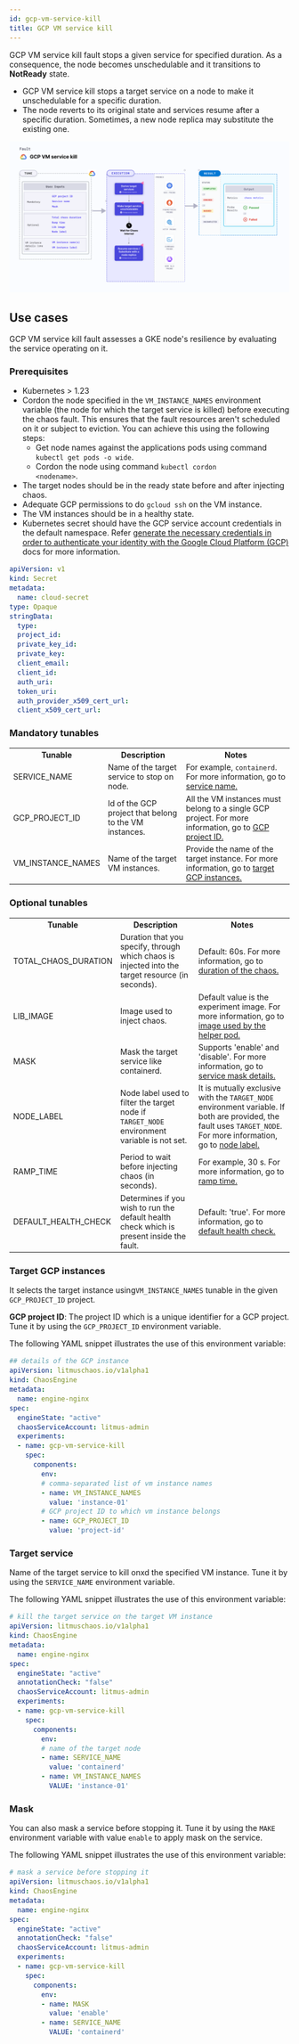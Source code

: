 ```yaml
---
id: gcp-vm-service-kill
title: GCP VM service kill
---
```

GCP VM service kill fault stops a given service for specified duration. As a consequence, the node becomes unschedulable and it transitions to **NotReady** state.
- GCP VM service kill stops a target service on a node to make it unschedulable for a specific duration.
- The node reverts to its original state and services resume after a specific duration. Sometimes, a new node replica may substitute the existing one.

![GCP VM service service kill](./static/images/gcp-vm-service-kill.png)

## Use cases
GCP VM service kill fault assesses a GKE node's resilience by evaluating the service operating on it.

### Prerequisites
- Kubernetes > 1.23
- Cordon the node specified in the <code>VM_INSTANCE_NAMES</code> environment variable (the node for which the target service is killed) before executing the chaos fault. This ensures that the fault resources aren't scheduled on it or subject to eviction. You can achieve this using the following steps:
  - Get node names against the applications pods using command <code>kubectl get pods -o wide</code>.
  - Cordon the node using command <code>kubectl cordon &lt;nodename&gt;</code>.
- The target nodes should be in the ready state before and after injecting chaos.
- Adequate GCP permissions to do `gcloud ssh` on the VM instance.
- The VM instances should be in a healthy state.
- Kubernetes secret should have the GCP service account credentials in the default namespace. Refer [generate the necessary credentials in order to authenticate your identity with the Google Cloud Platform (GCP)](/docs/chaos-engineering/technical-reference/chaos-faults/gcp/security-configurations/prepare-secret-for-gcp.md) docs for more information.

```yaml
apiVersion: v1
kind: Secret
metadata:
  name: cloud-secret
type: Opaque
stringData:
  type:
  project_id:
  private_key_id:
  private_key:
  client_email:
  client_id:
  auth_uri:
  token_uri:
  auth_provider_x509_cert_url:
  client_x509_cert_url:
```
### Mandatory tunables
   <table>
      <tr>
        <th> Tunable </th>
        <th> Description </th>
        <th> Notes </th>
      </tr>
      <tr>
        <td> SERVICE_NAME </td>
        <td> Name of the target service to stop on node. </td>
        <td> For example, <code>containerd</code>. For more information, go to <a href = "#target-service">service name.</a></td>
      </tr>
      <tr>
        <td> GCP_PROJECT_ID </td>
        <td> Id of the GCP project that belong to the VM instances. </td>
        <td> All the VM instances must belong to a single GCP project. For more information, go to <a href="#target-gcp-instances">GCP project ID. </a></td>
      </tr>
      <tr>
        <td> VM_INSTANCE_NAMES </td>
        <td> Name of the target VM instances. </td>
        <td> Provide the name of the target instance. For more information, go to <a href="#target-gcp-instances">target GCP instances. </a></td>
      </tr>
    </table>

### Optional tunables
   <table>
      <tr>
        <th> Tunable </th>
        <th> Description </th>
        <th> Notes </th>
      </tr>
      <tr>
        <td> TOTAL_CHAOS_DURATION </td>
        <td> Duration that you specify, through which chaos is injected into the target resource (in seconds). </td>
        <td> Default: 60s. For more information, go to <a href = "/docs/chaos-engineering/technical-reference/chaos-faults/common-tunables-for-all-faults/#duration-of-the-chaos">duration of the chaos.</a></td>
      </tr>
      <tr>
        <td> LIB_IMAGE </td>
        <td> Image used to inject chaos. </td>
        <td> Default value is the experiment image. For more information, go to <a href = "/docs/chaos-engineering/technical-reference/chaos-faults/common-tunables-for-all-faults#image-used-by-the-helper-pod">image used by the helper pod.</a></td>
      </tr>
      <tr>
        <td> MASK </td>
        <td> Mask the target service like containerd.</td>
        <td> Supports 'enable' and 'disable'. For more information, go to <a href = "#mask">service mask details.</a></td>
      </tr>
      <tr>
        <td> NODE_LABEL </td>
        <td> Node label used to filter the target node if <code>TARGET_NODE</code> environment variable is not set. </td>
        <td> It is mutually exclusive with the <code>TARGET_NODE</code> environment variable. If both are provided, the fault uses <code>TARGET_NODE</code>. For more information, go to <a href="/docs/chaos-engineering/technical-reference/chaos-faults/kubernetes/node/common-tunables-for-node-faults/#target-nodes-with-labels">node label.</a></td>
      </tr>
      <tr>
        <td> RAMP_TIME </td>
        <td> Period to wait before injecting chaos (in seconds). </td>
        <td> For example, 30 s. For more information, go to <a href = "/docs/chaos-engineering/technical-reference/chaos-faults/common-tunables-for-all-faults/#ramp-time">ramp time.</a></td>
      </tr>
      <tr>
      <td>DEFAULT_HEALTH_CHECK</td>
      <td>Determines if you wish to run the default health check which is present inside the fault. </td>
      <td> Default: 'true'. For more information, go to <a href="/docs/chaos-engineering/technical-reference/chaos-faults/common-tunables-for-all-faults#default-health-check"> default health check.</a></td>
      </tr>
    </table>

### Target GCP instances
It selects the target instance using`VM_INSTANCE_NAMES` tunable in the given `GCP_PROJECT_ID` project.

**GCP project ID**: The project ID which is a unique identifier for a GCP project. Tune it by using the `GCP_PROJECT_ID` environment variable.

The following YAML snippet illustrates the use of this environment variable:

[embedmd]:# (./static/manifests/gcp-vm-service-kill/gcp-instance.yaml yaml)
```yaml
## details of the GCP instance
apiVersion: litmuschaos.io/v1alpha1
kind: ChaosEngine
metadata:
  name: engine-nginx
spec:
  engineState: "active"
  chaosServiceAccount: litmus-admin
  experiments:
  - name: gcp-vm-service-kill
    spec:
      components:
        env:
        # comma-separated list of vm instance names
        - name: VM_INSTANCE_NAMES
          value: 'instance-01'
        # GCP project ID to which vm instance belongs
        - name: GCP_PROJECT_ID
          value: 'project-id'
```

### Target service

Name of the target service to kill onxd the specified VM instance. Tune it by using the `SERVICE_NAME` environment variable.

The following YAML snippet illustrates the use of this environment variable:

[embedmd]:# (./static/manifests/gcp-vm-service-kill/target-service.yaml yaml)
```yaml
# kill the target service on the target VM instance
apiVersion: litmuschaos.io/v1alpha1
kind: ChaosEngine
metadata:
  name: engine-nginx
spec:
  engineState: "active"
  annotationCheck: "false"
  chaosServiceAccount: litmus-admin
  experiments:
  - name: gcp-vm-service-kill
    spec:
      components:
        env:
        # name of the target node
        - name: SERVICE_NAME
          value: 'containerd'
        - name: VM_INSTANCE_NAMES
          VALUE: 'instance-01'
```

### Mask

You can also mask a service before stopping it. Tune it by using the `MAKE` environment variable with value `enable` to apply mask on the service.

The following YAML snippet illustrates the use of this environment variable:

[embedmd]:# (./static/manifests/gcp-vm-service-kill/mask-service.yaml yaml)
```yaml
# mask a service before stopping it
apiVersion: litmuschaos.io/v1alpha1
kind: ChaosEngine
metadata:
  name: engine-nginx
spec:
  engineState: "active"
  annotationCheck: "false"
  chaosServiceAccount: litmus-admin
  experiments:
  - name: gcp-vm-service-kill
    spec:
      components:
        env:
        - name: MASK
          value: 'enable'
        - name: SERVICE_NAME
          VALUE: 'containerd'
```
